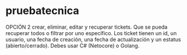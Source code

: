 # pruebatecnica
OPCIÓN 2 crear, eliminar, editar y recuperar tickets. Que se pueda recuperar todos o filtrar por uno específico. Los ticket tienen un id, un usuario, una fecha de creación, una fecha de actualización y un estatus (abierto/cerrado). Debes usar C# (Netocore) o Golang.

